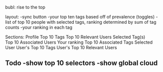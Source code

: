 bubl: rise to the top

layout:
-sync button
-your top ten tags based off of prevalence (toggles)
-list of top 10 people with selected tags, ranking determined by sum of tag counts
-your ranking in each tag 


Sections:
    Profile
        Top 10 Tags
        Top 10 Relevant Users
    Selected Tag(s)  
        Top 10 Associated Users
            Your ranking 
        Top 10 Associated Tags
    Selected User
        User's Top 10 Tags
        User's Top 10 Relevant Users
        
        
        


Todo
-show top 10 selectors
-show global cloud
-
